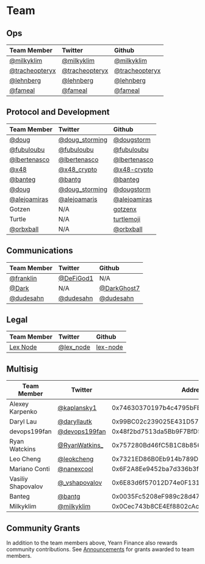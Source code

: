# Team

## Ops

| Team Member                                                 | Twitter                                             | Github                                             |
| :---------------------------------------------------------- | :-------------------------------------------------- | :------------------------------------------------- |
| [@milkyklim](https://gov.yearn.finance/u/milkyklim)         | [@milkyklim](https://twitter.com/milkyklim)         | [@milkyklim](https://github.com/milkyklim)         |
| [@tracheopteryx](https://gov.yearn.finance/u/tracheopteryx) | [@tracheopteryx](https://twitter.com/tracheopteryx) | [@tracheopteryx](https://github.com/tracheopteryx) |
| [@lehnberg](https://gov.yearn.finance/u/lehnberg/summary)|[@lehnberg](https://twitter.com/lehnberg)|[@lehnberg](https://github.com/lehnberg)|
| [@fameal](https://gov.yearn.finance/u/fameal)     | [@fameal](https://twitter.com/fameal)     | [@fameal](https://github.com/fameal)         |

## Protocol and Development

| Team Member                                               | Twitter                                                 | Github                                         |
| :-------------------------------------------------------- | :------------------------------------------------------ | :--------------------------------------------- |
| [@doug](https://gov.yearn.finance/u/doug)                 | [@doug_storming](https://twitter.com/doug_storming)     | [@dougstorm](https://github.com/dougstorm)     |
| [@fubuloubu](https://gov.yearn.finance/u/fubuloubu)       | [@fubuloubu](https://twitter.com/fubuloubu)             | [@fubuloubu](https://github.com/fubuloubu)     |
| [@lbertenasco](https://gov.yearn.finance/u/lbertenasco)   | [@lbertenasco](https://twitter.com/lbertenasco)         | [@lbertenasco](https://github.com/lbertenasco) |
| [@x48](https://gov.yearn.finance/u/x48)                   | [@x48_crypto](https://twitter.com/x48_crypto)           | [@x48-crypto](https://github.com/x48-crypto/)  |
| [@banteg](https://gov.yearn.finance/u/banteg)               | [@bantg](https://twitter.com/bantg)                 | [@banteg](https://github.com/banteg)               |
| [@doug](https://gov.yearn.finance/u/doug)|[@doug_storming](https://twitter.com/doug_storming)|[@dougstorm](https://github.com/dougstorm)|
| [@alejoamiras](https://gov.yearn.finance/u/alejoamiras)|[@alejoamaris](https://twitter.com/alejoamiras)|[@alejoamiras](https://github.com/alejoamiras)|
| Gotzen | N/A | [gotzenx](https://github.com/gotzenx) |
| Turtle | N/A | [turtlemoji](https://github.com/turtlemoji) |
| [@orbxball](https://gov.yearn.finance/u/orbxball) | N/A     | [@orbxball](https://github.com/orbxball) |

## Communications

| Team Member                                       | Twitter                                   | Github                                       |
| :------------------------------------------------ | :---------------------------------------- | :------------------------------------------- |
| [@franklin](https://gov.yearn.finance/u/franklin) | [@DeFiGod1](https://twitter.com/DeFiGod1) | N/A                                          |
| [@Dark](https://gov.yearn.finance/u/dark)         | N/A                                       | [@DarkGhost7](https://github.com/DarkGhost7) |
| [@dudesahn](https://gov.yearn.finance/u/dudesahn) | [@dudesahn](https://twitter.com/dudesahn)  | [@dudesahn](https://github.com/dudesahn) |

## Legal

| Team Member                                       | Twitter                                   | Github                                       |
| :------------------------------------------------ | :---------------------------------------- | :------------------------------------------- |
| [Lex Node](https://gov.yearn.finance/u/lex_node/summary)|[@lex_node](https://twitter.com/lex_node)|[lex-node](https://github.com/lex-node)|


## Multisig

|Team Member| Twitter| Address|
|-----------|--------|-------|
|Alexey Karpenko|[@kaplansky1](https://twitter.com/kaplansky1/status/1285427247286046725)|0x74630370197b4c4795bFEeF6645ee14F8cf8997D|
|Daryl Lau|[@daryllautk](https://twitter.com/Daryllautk/status/1285434908383444992)|0x99BC02c239025E431D5741cC1DbA8CE77fc51CE3|
|devops199fan|[@devops199fan](https://twitter.com/devops199fan/status/1285430347954622464)|0x48f2bd7513da5Bb9F7BfD54Ea37c41650Fd5f3a3|
|Ryan Watckins|[@RyanWatkins_](https://twitter.com/RyanWatkins_)|0x757280Bd46fC5B1C8b85628E800c443525Afc09b|
|Leo Cheng|[@leokcheng](https://twitter.com/leokcheng)|0x7321ED86B0Eb914b789D6A4CcBDd3bB10f367153|
|Mariano Conti|[@nanexcool](https://twitter.com/nanexcool)|0x6F2A8Ee9452ba7d336b3fba03caC27f7818AeAD6|
|Vasiliy Shapovalov|[@_vshapovalov](https://twitter.com/_vshapovalov/status/1299799139635679232)|0x6E83d6f57012D74e0F131753f8B5Ab557824507D|
|Banteg|[@bantg](https://twitter.com/bantg/status/1285426492906909696)|0x0035Fc5208eF989c28d47e552E92b0C507D2B318|
|Milkyklim|[@milkyklim](https://milkyklim.keybase.pub/yearn-social-proof.txt)|0x0Cec743b8CE4Ef8802cAc0e5df18a180ed8402A7|



## Community Grants

In addition to the team members above, Yearn Finance also rewards community contributions. See [Announcements](https://gov.yearn.finance/c/announcement/14) for grants awarded to team members.
